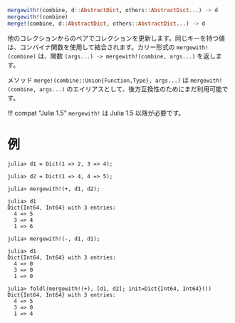 ```julia
mergewith!(combine, d::AbstractDict, others::AbstractDict...) -> d
mergewith!(combine)
merge!(combine, d::AbstractDict, others::AbstractDict...) -> d
```

他のコレクションからのペアでコレクションを更新します。同じキーを持つ値は、コンバイナ関数を使用して結合されます。カリー形式の `mergewith!(combine)` は、関数 `(args...) -> mergewith!(combine, args...)` を返します。

メソッド `merge!(combine::Union{Function,Type}, args...)` は `mergewith!(combine, args...)` のエイリアスとして、後方互換性のためにまだ利用可能です。

!!! compat "Julia 1.5"
    `mergewith!` は Julia 1.5 以降が必要です。


# 例

```jldoctest
julia> d1 = Dict(1 => 2, 3 => 4);

julia> d2 = Dict(1 => 4, 4 => 5);

julia> mergewith!(+, d1, d2);

julia> d1
Dict{Int64, Int64} with 3 entries:
  4 => 5
  3 => 4
  1 => 6

julia> mergewith!(-, d1, d1);

julia> d1
Dict{Int64, Int64} with 3 entries:
  4 => 0
  3 => 0
  1 => 0

julia> foldl(mergewith!(+), [d1, d2]; init=Dict{Int64, Int64}())
Dict{Int64, Int64} with 3 entries:
  4 => 5
  3 => 0
  1 => 4
```
